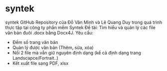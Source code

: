 syntek
======

syntek
GitHub Repository của Đỗ Văn Minh và Lê Quang Duy trong quá trình thực tập tại công ty phần mềm Syntek
Đề tài: Tìm hiểu và quản lý các file văn bản đuôi .docx bằng Docx4J.
Yêu cầu: 
- Đếm số trang văn bản
- Quản lý được văn bản (Thêm, sửa, xóa)
- Nối 2 file mà vẫn giữ nguyên định dạng (kể cả định dạng trang Landscapce/Fortrait..)
- Kết xuất file sang PDF, xlsx
